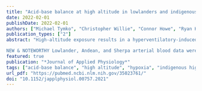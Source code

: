 ```yaml
---
title: "Acid-base balance at high altitude in lowlanders and indigenous highlanders"
date: 2022-02-01
publishDate: 2022-02-01
authors: ["Michael Tymko", "Christopher Willie", "Connor Howe", "Ryan Hoiland", "Rachel Stone", "Kaitlyn Tymko", "Courtney Tymko", "David MacLeod", "James Anholm", "Christopher Gasho", "Francisco Villafuerte", "Gustavo Vizcardo-Galindo", "Romulo Figueroa-Mujica", "Trevor Day", "Jordan Bird", "Glen E. Foster", "Craig Steinback", "Julien Brugniaux", "Benoit Champigneulle", "Emeric Stauffer", "Stephane Doutreleau", "Samuel Verges", "Erik Swenson", "Philip Ainslie"]
publication_types: ["2"]
abstract: "High-altitude exposure results in a hyperventilatory-induced respiratory alkalosis followed by renal compensation (bicarbonaturia) to return arterial blood pH (pHa) toward sea-level values. However, acid-base balance has not been comprehensively examined in both lowlanders and indigenous populations-where the latter are thought to be fully adapted to high altitude. The purpose of this investigation was to compare acid-base balance between acclimatizing lowlanders and Andean and Sherpa highlanders at various altitudes (∼3,800, ∼4,300, and ∼5,000 m). We compiled data collected across five independent high-altitude expeditions and report the following novel findings: 1) at 3,800 m, Andeans (n = 7) had elevated pHa compared with Sherpas (n = 12; P < 0.01), but not to lowlanders (n = 16; 9 days acclimatized; P = 0.09); 2) at 4,300 m, lowlanders (n = 16; 21 days acclimatized) had elevated pHa compared with Andeans (n = 32) and Sherpas (n = 11; both P < 0.01), and Andeans had elevated pHa compared with Sherpas (P = 0.01); and 3) at 5,000 m, lowlanders (n = 16; 14 days acclimatized) had higher pHa compared with both Andeans (n = 66) and Sherpas (n = 18; P < 0.01, and P = 0.03, respectively), and Andean and Sherpa highlanders had similar blood pHa (P = 0.65). These novel data characterize acid-base balance acclimatization and adaptation to various altitudes in lowlanders and indigenous highlanders. 

NEW & NOTEWORTHY Lowlander, Andean, and Sherpa arterial blood data were combined across five independent high-altitude expeditions in the United States, Nepal, and Peru to assess acid-base status at ∼3,800, ∼4,300, and ∼5,000 m. The main finding was that Andean and Sherpa highlander populations have more acidic arterial blood, due to elevated arterial carbon dioxide and similar arterial bicarbonate compared with acclimatizing lowlanders at altitudes ≥4,300 m."
featured: true
publication: "*Journal of Applied Physiology*"
tags: ["acid-base balance", "high altitude", "hypoxia", "indigenous highlanders", "renal compensation"]
url_pdf: "https://pubmed.ncbi.nlm.nih.gov/35023761/"
doi: "10.1152/japplphysiol.00757.2021"
---
```

